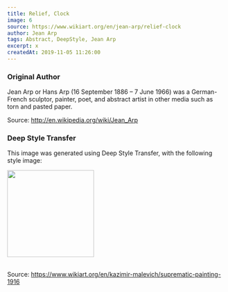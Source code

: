 ```yaml
---
title: Relief, Clock
image: 6
source: https://www.wikiart.org/en/jean-arp/relief-clock
author: Jean Arp
tags: Abstract, DeepStyle, Jean Arp
excerpt: x
createdAt: 2019-11-05 11:26:00
---
```


### Original Author

Jean Arp or Hans Arp (16 September 1886 – 7 June 1966) was a German-French sculptor, painter, poet, and abstract artist in other media such as torn and pasted paper.

Source: http://en.wikipedia.org/wiki/Jean_Arp

### Deep Style Transfer 

This image was generated using Deep Style Transfer, with the following style image: 

<img src="/images/kazimir-malevich/suprematic-painting-1916.jpg!Large.jpg" width="200px">

<br>
<br>

Source: https://www.wikiart.org/en/kazimir-malevich/suprematic-painting-1916
